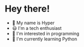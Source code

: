 # Hey there!

- 👋 My name is Hyper
- 😃 I'm a tech enthusiast
- 👀 I'm interested in programming
- 🌱 I'm currently learning Python
